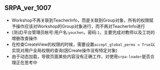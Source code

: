 ## SRPA_ver_1007
* Workshop不再关联到TeacherInfo，而是关联到Group对象，所有的权限赋予操作应该对Workshop的Group对象进行，而不再对TeacherInfo进行
* (测试)平台管理员帐号:用户名:`youchen`，密码:`1`，主要完成对教师以及工坊的增删改查操作
* 在检查CreateView的权限的时候，需要设置`accept_global_perms = True`以实现对用户全局权限的查询(因Create操作没有特定对象)
* 由于动态加载，导致页面某些内容没有正确工作，对使用`srpa-loader`是否合理正在思考中